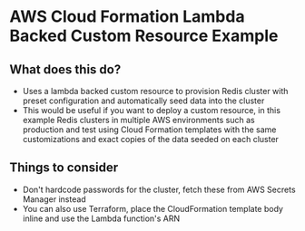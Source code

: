 # AWS Cloud Formation Lambda Backed Custom Resource Example

## What does this do? 

- Uses a lambda backed custom resource to provision Redis cluster with preset configuration and automatically seed data into the cluster
- This would be useful if you want to deploy a custom resource, in this example Redis clusters in multiple AWS environments such as production and test using Cloud Formation templates with the same customizations and exact copies of the data seeded on each cluster

## Things to consider 

- Don't hardcode passwords for the cluster, fetch these from AWS Secrets Manager instead 
- You can also use Terraform, place the CloudFormation template body inline and use the Lambda function's ARN
